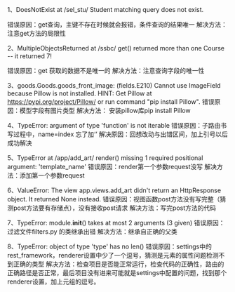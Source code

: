 1、DoesNotExist at /sel_stu/
Student matching query does not exist.

错误原因：get查询，主键不存在时候就会报错，条件查询的结果唯一
解决方法：注意get方法的局限性

2、MultipleObjectsReturned at /ssbc/
get() returned more than one Course -- it returned 7!

错误原因：get 获取的数据不是唯一的
解决方法：注意查询字段的唯一性

3、goods.Goods.goods_front_image: (fields.E210) Cannot use ImageField because Pillow is not installed.
        HINT: Get Pillow at https://pypi.org/project/Pillow/ or run command "pip install Pillow".
错误原因：模型字段有图片类型
解决方法： 安装pillow库pip install Pillow

4、TypeError: argument of type 'function' is not iterable
错误原因：子路由书写过程中，name=index  忘了加‘’
解决原因：回想改动与出错区间，加上引号以后成功解决

5、TypeError at /app/add_art/
render() missing 1 required positional argument: 'template_name'
错误原因：render第一个参数request没写
解决方法：添加第一个参数request

6、ValueError: The view app.views.add_art didn't return an HttpResponse object. It returned None instead.
错误原因：视图函数post方法没有写完整（猜测post方法要有存储点），没有接收post请求
解决方法：写完post方法的代码

7、TypeError: module.__init__() takes at most 2 arguments (3 given)
错误原因：过滤文件filters.py 的类继承出错
解决方法：继承自正确的父类

8、TypeError: object of type 'type' has no len()
错误原因：settings中的rest_framework，renderer设置中少了一个逗号，猜测是元素的属性问题检测不到正确的类型
解决方法：检查项目是否能正常运行，检查代码的正确性，路由的正确路径是否正常，最后项目没有进来可能就是settings中配置的问题，找到那个renderer设置，加上元组的逗号。
